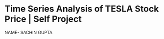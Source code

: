 # Time Series Analysis of TESLA Stock Price | Self Project                                                                                             

NAME- SACHIN GUPTA



